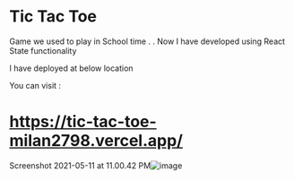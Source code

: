 # Tic Tac Toe 

Game we used to play in School time 
.
.
Now I have developed using React State functionality 

I have deployed at below location 

You can visit : 
# https://tic-tac-toe-milan2798.vercel.app/

Screenshot 2021-05-11 at 11.00.42 PM![image](https://user-images.githubusercontent.com/41838197/117859577-d013a700-b2ac-11eb-8216-fc7ba4f1f1f8.png)
